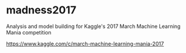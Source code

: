 # madness2017

Analysis and model building for Kaggle's 2017 March Machine Learning Mania competition

https://www.kaggle.com/c/march-machine-learning-mania-2017